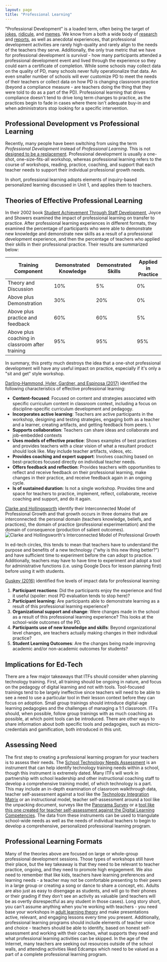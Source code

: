 ```yaml
---
layout: page
title: "Professional Learning"
---
```


"Professional Development" is a loaded term, often being the target of [jokes][1], [ridicule][2], and [memes][3]. We know from a both a wide body of [research][4] and [reports][5], as well as anecdotal experiences, that professional development activities are rarely high-quality and rarely align to the needs of the teachers they serve.  Additionally, the only true metric that we have for professional development is _survival_ - how many participants attended a professional development event and lived through the experience so they could earn a certificate of completion. While some schools may collect data on the quality of PD, many schools never fully operationalize that data. An even smaller number of schools will ever customize PD to meet the needs of their teachers or collect data on how PD is changing classroom practice (beyond a compliance measure - are teachers doing the thing that they were told to do as a part of the PD). Professional learning that drives compliance doesn't tend to drive long term changes to practice, as the practices begin to fade in cases where there isn't adequate buy-in and when administrators stop looking for a specific intervention. 

## Professional Development vs Professional Learning
Recently, many people have been switching from using the term _Professional Development_ instead of _Professional Learning_. This is not [designed to be a replacement][6]. Professional development is usually a one-shot, one-size-fits-all workshop, whereas professional learning refers to the course of workshops, reading, practice, coaching, and support that each teacher needs to support their individual professional growth needs. 

In short, professional learning adopts elements of inquiry-based personalized learning discussed in Unit 1, and applies them to teachers. 

## Theories of Effective Professional Learning
In their 2002 book [Student Achievement Through Staff Development][7], Joyce and Showers examined the impact of professional learning on transfer to practice. After professional learning experiences in different formats, they examined the percentage of participants who were able to demonstrate new knowledge and demonstrate new skills as a result of a professional development experience, and then the percentage of teachers who applied their skills in their professional practice. Their results are summarized below:
<table class="table table-bordered">
	<thead>
<tr>
			<th>Training Component</th>
			<th>Demonstrated Knowledge</th>
			<th>Demonstrated Skills</th>
			<th>Applied in Practice</th>
		</tr>
	</thead>
	<tbody>
		<tr>
			<td>Theory and Discussion</td>
			<td>10%</td>
			<td>5%</td>
			<td>0%</td>
		</tr>
		<tr>
			<td>Above plus Demonstration</td>
			<td>30%</td>
			<td>20%</td>
			<td>0%</td>
		</tr>
		<tr>
			<td>Above plus practice and feedback</td>
			<td>60%</td>
			<td>60%</td>
			<td>5%</td>
		</tr>
		<tr>
			<td>Above plus coaching in classroom after training</td>
			<td>95%</td>
			<td>95%</td>
			<td>95%</td>
	</tbody>
</table>
In summary, this pretty much destroys the idea that a one-shot professional development will have any  useful impact on practice, especially if it's only a "sit and get" style workshop. 

[Darling-Hammond, Hyler, Gardner, and Espinosa (2017)][8] identified the following characteristics of effective professional learning:
* **Content-focused**: Focused on content and strategies associated with specific curriculum content in classroom context, including a focus on discipline-specific curriculum development and pedagogy.
* **Incorporates active learning**: Teachers are active participants in the workshop, designing and testing strategies, engaging both as a teacher and a learner, creating artifacts, and getting feedback from peers. \\
* **Supports collaboration**: Teachers can share ideas and collaborate and job-embedded contexts
* **Uses models of effective practice**:  Shows examples of best practices and provides teachers with a clear vision of what a resultant product should look like. May include teacher artifacts, videos, etc.
* **Provides coaching and expert support**: Involves coaching based on best-practices focused directly on individual teacher needs.
* **Offers feedback and reflection**: Provides teachers with opportunities to reflect and receive feedback on their professional learning, make changes in their practice, and receive feedback again in an ongoing cycle.
* **Is of sustained duration**: Is not a single workshop. Provides time and space for teachers to practice, implement, reflect, collaborate, receive coaching and support, and do it again. 

[Clarke and Hollingsworth][9] identify their Interconnected Model of Professional Growth and that growth occurs in three domains that are interconnected: the personal domain (teachers knowledge, beliefs, and practices), the domain of practice (professional experimentation) and the domain of consequence (production of salient outcomes).
![Clarke and Hollingsworth's Interconnected Model of Professional Growth][image-1]

In ed-tech circles, this tends to mean that teachers have to understand the purpose and benefits of a new technology ("why is this new thing better?") and have sufficient time to experiment before the can adopt to practice. Additionally, teachers may have to have time to experiment and adopt a tool for administrative functions (i.e. using Google Docs for lesson planning first) before using it with students. 

[Guskey (2016)][10] identified five levels of impact data for professional learning:
1. **Participant reactions**: Did the participants enjoy the experience and find it useful (spoiler: most PD evaluation tends to stop here)?
2. **Participant learning:** Are participants able to demonstrate learning as a result of this professional learning experience?
3. **Organizational support and change**: Were changes made in the school as a result of this professional learning experience? This looks at the school-wide outcomes of the PD.
4. **Participants use of new knowledge and skills**: Beyond organizational level changes, are teachers actually making changes in their individual practice?
5. **Student Learning Outcomes**: Are the changes being made improving academic and/or non-academic outcomes for students?

## Implications for Ed-Tech
There are a few major takeaways that ITFs should consider when planning technology training. First, all training should be ongoing in nature, and focus on the pedagogy of digital learning and not with tools. Tool-focused trainings tend to be largely ineffective since teachers will need to be able to see a need to use a particular tool in their lesson context before they can focus on adoption. Small group trainings should introduce digital-age learning pedagogies and the challenges of managing a 1:1 classroom. ITFs should, when possible, follow group trainings with as much coaching as possible, at which point tools can be introduced. There are other ways to share information about both specific tools and pedagogies, such as micro-credentials and gamification, both introduced in this unit. 

## Assessing Need
The first step to creating a professional learning program for your teachers is to assess their needs. The [School Technology Needs Assessment][11] is an instrument that can help identify technology training needs within a school, though this instrument is extremely dated. Many ITFs will work in partnership with school leadership and other instructional coaching staff to develop a comprehensive training model, of which technology is a part. This may include an in-depth examination of classroom walkthrough data, teacher self-assessment against a tool like the [Technology Integration Matrix][12] or an instructional model, teacher self-assessment around a tool like the  unpacking document, surveys like the [Panorama Survey][13] or a [tool like this one created for teacher self-assessment against the Digital Learning Competencies][14]. The data from these instruments can be used to triangulate school-wide needs as well as the needs of individual teachers to begin to develop a comprehensive, personalized professional learning program.

## Professional Learning Formats
Many of the theories above are focused on large or whole-group professional development sessions. Those types of workshops still have their place, but the key takeaway is that they need to be relevant to teacher practice, ongoing, and they need to promote high engagement. We also need to remember that like kids, teachers have learning preferences and learning needs - a teacher may not be comfortable presenting to their peers in a large group or creating a song or dance to share a concept, etc. Adults are also just as easy to disengage as students, and will go to their phones or their grading if they don't see an activity as valuable (and teachers will be as overtly disrespectful as any student in those cases). Long story short, you can't assume anything when you're working with teachers - you need base your workshops in [adult learning theory][15] and make presentations active, relevant, and engaging lessons every time you present. Additionally, professional learning programs should include elements of teacher voice and choice - teachers should be able to identify, based on honest self-assessment and working with their coaches, what supports they need and what professional learning activities can be skipped. In the age of the Internet, many teachers are seeking out resources outside of the school walls, and attending activities liked Edcamps which need to be valued as a part of a complete professional learning program. 

[1]:	https://youtu.be/vNV3SAXdu9U
[2]:	https://www.someecards.com/usercards/viewcard/MjAxMy1lMDM0NGRlOWM0NGI4MzM1/
[3]:	https://miro.medium.com/max/430/1*mcKFWY5axJxwlsxdeTLWJg.jpeg
[4]:	https://edpolicy.stanford.edu/sites/default/files/publications/professional-development-united-states-trends-and-challenges.pdf
[5]:	https://s3.amazonaws.com/edtech-production/reports/Gates-PDMarketResearch-Dec5.pdf
[6]:	https://edsource.org/2013/evolving-from-professional-development-to-professional-learning/32586
[7]:	https://www.amazon.com/Student-Achievement-Through-Staff-Development/dp/0871206749
[8]:	https://learningpolicyinstitute.org/sites/default/files/product-files/Effective_Teacher_Professional_Development_REPORT.pdf
[9]:	https://www.sciencedirect.com/science/article/pii/S0742051X02000537
[10]:	https://tguskey.com/wp-content/uploads/Professional-Learning-1-Gauge-Impact-with-Five-Levels-of-Data.pdf
[11]:	https://www.fi.ncsu.edu/wp-content/uploads/2013/05/School-Technology-Needs-Assesment-STNA.pdf
[12]:	https://fcit.usf.edu/matrix/
[13]:	https://www.panoramaed.com/surveys
[14]:	https://docs.google.com/forms/d/e/1FAIpQLScggP5FFM4Sut0gjLWp5-Up3a3R4t58AhXD0Ut_QVKhZ_F8BA/viewform?usp=sf_link
[15]:	https://www.learnupon.com/blog/adult-learning-theory/

[image-1]:	https://www.sciencedirect.com/science/article/pii/S0742051X02000537